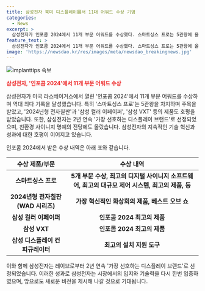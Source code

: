 ```yaml
---
title: 삼성전자 북미 디스플레이展서 11대 어워드 수상 기염
categories:
  - News
excerpt: >
  삼성전자가 인포콤 2024에서 11개 부문 어워드를 수상했다. 스마트싱스 프로는 5관왕에 올라 최고의 디지털 사이니지 소프트웨어와 최고의 대규모 제어 시스템으로 선정됐다. 삼성의 신제품과 설루션은 호평을 받으며 기술력과 혁신성을 입증했고, 2년 연속 가장 선호하는 디스플레이 브랜드로 선정됐다. 또한, 친환경 사이니지 명예의 전당에도 올랐으며, 새로운 비전을 제시할 것으로 밝혔다.
feature_text: >
  삼성전자가 인포콤 2024에서 11개 부문 어워드를 수상했다. 스마트싱스 프로는 5관왕에 올라 최고의 디지털 사이니지 소프트웨어와 최고의 대규모 제어 시스템으로 선정됐다. 삼성의 신제품과 설루션은 호평을 받으며 기술력과 혁신성을 입증했고, 2년 연속 가장 선호하는 디스플레이 브랜드로 선정됐다. 또한, 친환경 사이니지 명예의 전당에도 올랐으며, 새로운 비전을 제시할 것으로 밝혔다.
image: 'https://newsdao.kr/res/images/meta/newsdao_breakingnews.jpg'
---
```


<p><img src="https://newsdao.kr/res/images/meta/newsdao_breakingnews.jpg" alt="implanttips 속보" /></p>

<p><b><span style="color: #ee2323;">삼성전자, '인포콤 2024'에서 11개 부문 어워드 수상</span></b></p>

<p>삼성전자가 미국 라스베이거스에서 열린 '인포콤 2024'에서 11개 부문 어워드를 수상하며 역대 최다 기록을 달성했습니다. 특히 '스마트싱스 프로'는 5관왕을 차지하며 주목을 받았고, '2024년형 전자칠판'과 '삼성 컬러 이페이퍼', '삼성 VXT' 등의 제품도 호평을 받았습니다. 또한, 삼성전자는 2년 연속 '가장 선호하는 디스플레이 브랜드'로 선정되었으며, 친환경 사이니지 명예의 전당에도 올랐습니다. 삼성전자의 지속적인 기술 혁신과 성과에 대한 호평이 이어지고 있습니다. </p>

<p>인포콤 2024에서 받은 수상 내역은 아래 표와 같습니다.</p>

<table>
<thead>
<tr>
<th>수상 제품/부문</th>
<th>수상 내역</th>
</tr>
</thead>
<tbody>
<tr>
<td style="text-align: center; height: 17px;"><b>스마트싱스 프로</b></td>
<td style="text-align: center; height: 17px;"><b>5개 부문 수상, 최고의 디지털 사이니지 소프트웨어, 최고의 대규모 제어 시스템, 최고의 제품, 등</b></td>
</tr>
<tr>
<td style="text-align: center; height: 17px;"><b>2024년형 전자칠판(WAD 시리즈)</b></td>
<td style="text-align: center; height: 17px;"><b>가장 혁신적인 화상회의 제품, 베스트 오브 쇼</b></td>
</tr>
<tr>
<td style="text-align: center; height: 17px;"><b>삼성 컬러 이페이퍼</b></td>
<td style="text-align: center; height: 17px;"><b>인포콤 2024 최고의 제품</b></td>
</tr>
<tr>
<td style="text-align: center; height: 17px;"><b>삼성 VXT</b></td>
<td style="text-align: center; height: 17px;"><b>인포콤 2024 최고의 제품</b></td>
</tr>
<tr>
<td style="text-align: center; height: 17px;"><b>삼성 디스플레이 컨피규레이터</b></td>
<td style="text-align: center; height: 17px;"><b>최고의 설치 지원 도구</b></td>
</tr>
</tbody>
</table>

<p>이와 함께 삼성전자는 레이브로부터 2년 연속 '가장 선호하는 디스플레이 브랜드'로 선정되었습니다. 이러한 성과로 삼성전자는 시장에서의 입지와 기술력을 다시 한번 입증하였으며, 앞으로도 새로운 비전을 제시해 나갈 것으로 기대됩니다.</p>


